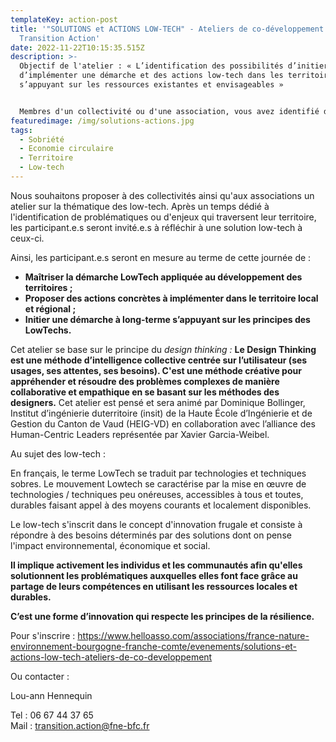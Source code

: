 ```yaml
---
templateKey: action-post
title: '"SOLUTIONS et ACTIONS LOW-TECH" - Ateliers de co-développement -
  Transition Action'
date: 2022-11-22T10:15:35.515Z
description: >-
  Objectif de l'atelier : « L’identification des possibilités d’initier et
  d’implémenter une démarche et des actions low-tech dans les territoires en
  s’appuyant sur les ressources existantes et envisageables »


  Membres d'un collectivité ou d'une association, vous avez identifié des problématiques de transition sur votre territoire ? Venez échanger et construire une solution low-tech à celle-ci en participant à un atelier de codéveloppement à Quetigny le 10 février 2023.
featuredimage: /img/solutions-actions.jpg
tags:
  - Sobriété
  - Economie circulaire
  - Territoire
  - Low-tech
---
```

<!--StartFragment-->

Nous souhaitons proposer à des collectivités ainsi qu'aux associations un atelier sur la thématique des low-tech. Après un temps dédié à l'identification de problématiques ou d'enjeux qui traversent leur territoire, les participant.e.s seront invité.e.s à réfléchir à une solution low-tech à ceux-ci.

Ainsi, les participant.e.s seront en mesure au terme de cette journée de :

* **Maîtriser la démarche LowTech appliquée au développement des territoires ;**
* **Proposer des actions concrètes à implémenter dans le territoire local et régional ;**
* **Initier une démarche à long-terme s’appuyant sur les principes des LowTechs.**

Cet atelier se base sur le principe du *design thinking :* **Le Design Thinking est une méthode d’intelligence collective centrée sur l’utilisateur (ses usages, ses attentes, ses besoins). C'est une méthode créative pour appréhender et résoudre des problèmes complexes de manière collaborative et empathique en se basant sur les méthodes des designers.** Cet atelier est pensé et sera animé par Dominique Bollinger, Institut d’ingénierie duterritoire (insit) de la Haute École d’Ingénierie et de Gestion du Canton de Vaud (HEIG-VD) en collaboration avec l’alliance des Human-Centric Leaders représentée par Xavier Garcia-Weibel.



Au sujet des low-tech :

En français, le terme LowTech se traduit par technologies et techniques sobres. Le mouvement Lowtech se caractérise par la mise en œuvre de technologies / techniques peu onéreuses, accessibles à tous et toutes, durables faisant appel à des moyens courants et localement disponibles.

Le low-tech s'inscrit dans le concept d'innovation frugale et consiste à répondre à des besoins déterminés par des solutions dont on pense l'impact environnemental, économique et social. 

**Il implique activement les individus et les communautés afin qu'elles solutionnent les problématiques auxquelles elles font face grâce au partage de leurs compétences en utilisant les ressources locales et durables.** 



**C’est une forme d’innovation qui respecte les principes de la [](https://youmatter.world/fr/definition/resilience-definition/)résilience.**

<!--EndFragment-->



Pour s'inscrire : <https://www.helloasso.com/associations/france-nature-environnement-bourgogne-franche-comte/evenements/solutions-et-actions-low-tech-ateliers-de-co-developpement>

Ou contacter : 

Lou-ann Hennequin

<!--StartFragment-->

Tel : 06 67 44 37 65\
Mail : [transition.action@fne-bfc.fr](mailto:transition.action@fne-bfc.fr)

<!--EndFragment-->